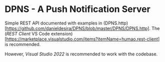 # DPNS - A Push Notification Server

Simple REST API documented with examples in (DPNS.http)[https://github.com/danieldesira/DPNS/blob/master/DPNS/DPNS.http].
The (_REST Client_ VS Code extension)[https://marketplace.visualstudio.com/items?itemName=humao.rest-client] is recommended.

However, _Visual Studio 2022_ is recommended to work with the codebase.
